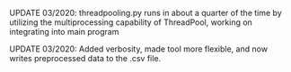 UPDATE 03/2020: threadpooling.py runs in about a quarter of the time by utilizing the multiprocessing capability of ThreadPool, working on integrating into main program

UPDATE 03/2020: Added verbosity, made tool more flexible, and now writes preprocessed data to the .csv file.  

